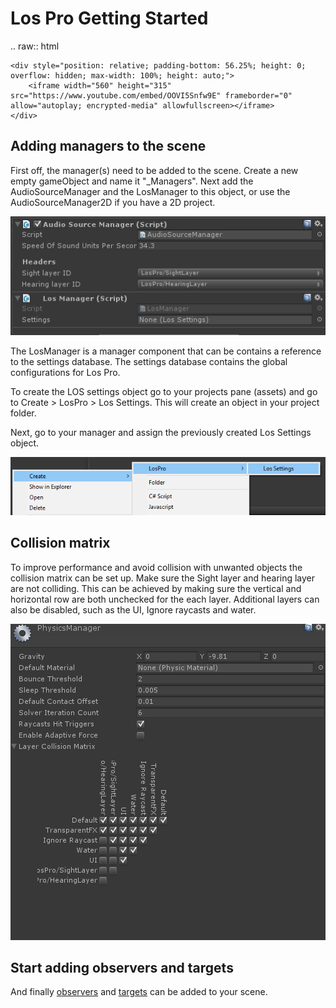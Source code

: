 # Los Pro Getting Started

.. raw:: html

    <div style="position: relative; padding-bottom: 56.25%; height: 0; overflow: hidden; max-width: 100%; height: auto;">
		<iframe width="560" height="315" src="https://www.youtube.com/embed/OOVI5Snfw9E" frameborder="0" allow="autoplay; encrypted-media" allowfullscreen></iframe>
	</div>


## Adding managers to the scene

First off, the manager(s) need to be added to the scene. Create a new empty gameObject and name it "_Managers". Next add the AudioSourceManager and the LosManager to this object, or use the AudioSourceManager2D if you have a 2D project.

![](Assets/Managers.png)

The LosManager is a manager component that can be contains a reference to the settings database. The settings database contains the global configurations for Los Pro.

To create the LOS settings object go to your projects pane (assets) and go to Create > LosPro > Los Settings. This will create an object in your project folder.

Next, go to your manager and assign the previously created Los Settings object.

![](Assets/CreateSettings.png)

## Collision matrix

To improve performance and avoid collision with unwanted objects the collision matrix can be set up. Make sure the Sight layer and hearing layer are not colliding. This can be achieved by making sure the vertical and horizontal row are both unchecked for the each layer. Additional layers can also be disabled, such as the UI, Ignore raycasts and water.

![](Assets/CollisionMatrix.png)

## Start adding observers and targets

And finally  [observers](Components/Observer.md) and  [targets](Components/SightTarget.md) can be added to your scene.